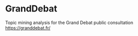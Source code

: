 # GrandDebat
Topic mining analysis for the Grand Debat public consultation https://granddebat.fr/ 


